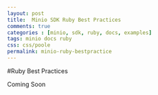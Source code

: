 ```yaml
---
layout: post
title:  Minio SDK Ruby Best Practices
comments: true
categories : [minio, sdk, ruby, docs, examples]
tags: minio docs ruby
css: css/poole
permalink: minio-ruby-bestpractice 
---
```

 
#Ruby Best Practices

Coming Soon